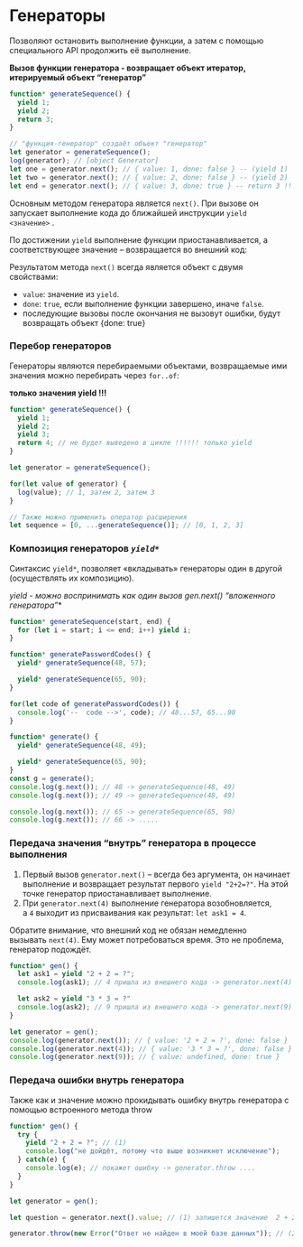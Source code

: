 # Генераторы

Позволяют остановить выполнение функции, а затем с помощью специального API продолжить её выполнение.

**Вызов функции генератора - возвращает объект итератор,  итерируемый объект “генератор”**

```jsx
function* generateSequence() {
  yield 1;
  yield 2;
  return 3;
}

// "функция-генератор" создаёт объект "генератор"
let generator = generateSequence();
log(generator); // [object Generator]
let one = generator.next(); // { value: 1, done: false } -- (yield 1)
let two = generator.next(); // { value: 2, done: false } -- (yield 2)
let end = generator.next(); // { value: 3, done: true } -- return 3 !!!! 
```

Основным методом генератора является `next()`. При вызове он запускает выполнение кода до ближайшей инструкции `yield <значение>` . 

По достижении `yield` выполнение функции приостанавливается, а соответствующее значение – возвращается во внешний код:

Результатом метода `next()` всегда является объект с двумя свойствами:

- `value`: значение из `yield`.
- `done`: `true`, если выполнение функции завершено, иначе `false`.
- последующие вызовы после окончания не вызовут ошибки, будут возвращать объект {done: true}

### Перебор генераторов

Генераторы являются перебираемыми объектами, возвращаемые ими значения можно перебирать через `for..of`: 

**только значения yield !!!**

```jsx
function* generateSequence() {
  yield 1;
  yield 2;
  yield 3;
  return 4; // не будет выведено в цикле !!!!!! только yield
}

let generator = generateSequence();

for(let value of generator) {
  log(value); // 1, затем 2, затем 3
}

// Также можно применить оператор расширения
let sequence = [0, ...generateSequence()]; // [0, 1, 2, 3]
```

### Композиция генераторов  *`yield*`*

Синтаксис `yield*`, позволяет «вкладывать» генераторы один в другой (осуществлять их композицию).

**yield* - можно воспринимать как один вызов  gen.next() “вложенного генератора”**

```jsx
function* generateSequence(start, end) {
  for (let i = start; i <= end; i++) yield i;
}

function* generatePasswordCodes() {
  yield* generateSequence(48, 57);

  yield* generateSequence(65, 90);
}

for(let code of generatePasswordCodes()) {
  console.log('--  code -->', code); // 48...57, 65...90
}

function* generate() {
  yield* generateSequence(48, 49);

  yield* generateSequence(65, 90);
}
const g = generate();
console.log(g.next()); // 48 -> generateSequence(48, 49)
console.log(g.next()); // 49 -> generateSequence(48, 49)

console.log(g.next()); // 65 -> generateSequence(65, 90)
console.log(g.next()); // 66 -> .....
```

### Передача значения “внутрь” генератора в процессе выполнения

1. Первый вызов `generator.next()` – всегда без аргумента, он начинает выполнение и возвращает результат первого `yield "2+2=?"`. На этой точке генератор приостанавливает выполнение.
2. При `generator.next(4)` выполнение генератора возобновляется, а `4` выходит из присваивания как результат: `let ask1 = 4`.

Обратите внимание, что внешний код не обязан немедленно вызывать `next(4)`. Ему может потребоваться время. Это не проблема, генератор подождёт.

```jsx
function* gen() {
  let ask1 = yield "2 + 2 = ?";
  console.log(ask1); // 4 пришла из внешнего кода -> generator.next(4)

  let ask2 = yield "3 * 3 = ?"
  console.log(ask2); // 9 пришла из внешнего кода -> generator.next(9)
}

let generator = gen();
console.log(generator.next()); // { value: '2 + 2 = ?', done: false }
console.log(generator.next(4)); // { value: '3 * 3 = ?', done: false }
console.log(generator.next(9)); // { value: undefined, done: true }
```

### Передача ошибки внутрь генератора

Также как и значение можно прокидывать ошибку внутрь генератора с помощью встроенного метода throw

```jsx
function* gen() {
  try {
    yield "2 + 2 = ?"; // (1)
    console.log("не дойдёт, потому что выше возникнет исключение");
  } catch(e) {
    console.log(e); // покажет ошибку -> generator.throw ....
  }
}

let generator = gen();

let question = generator.next().value; // (1) запишется значение  2 + 2 = ?

generator.throw(new Error("Ответ не найден в моей базе данных")); // (2)
```